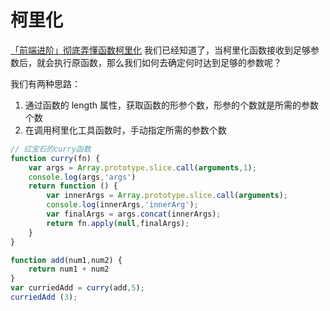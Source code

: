 # 柯里化

[「前端进阶」彻底弄懂函数柯里化](https://juejin.im/post/5d2299faf265da1bb67a3b65)
我们已经知道了，当柯里化函数接收到足够参数后，就会执行原函数，那么我们如何去确定何时达到足够的参数呢？

我们有两种思路：

1. 通过函数的 length 属性，获取函数的形参个数，形参的个数就是所需的参数个数
2. 在调用柯里化工具函数时，手动指定所需的参数个数

``` js
// 红宝石的curry函数
function curry(fn) {
    var args = Array.prototype.slice.call(arguments,1);
    console.log(args,'args')
    return function () {
        var innerArgs = Array.prototype.slice.call(arguments);
        console.log(innerArgs,'innerArg');
        var finalArgs = args.concat(innerArgs);
        return fn.apply(null,finalArgs);
    }
}

function add(num1,num2) {
    return num1 + num2
}
var curriedAdd = curry(add,5);
curriedAdd (3);
```
